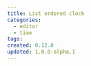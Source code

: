 ```yaml
---
title: List ordered clock
categories:
  - editor
  - time
tags:
created: 0.12.0
updated: 1.0.0-alpha.1
---
```

